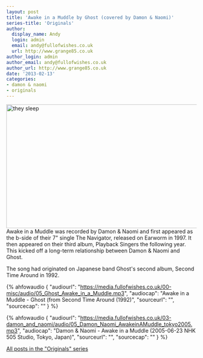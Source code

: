 ```yaml
---
layout: post
title: 'Awake in a Muddle by Ghost (covered by Damon & Naomi)'
series-title: 'Originals'
author:
  display_name: Andy
  login: admin
  email: andy@fullofwishes.co.uk
  url: http://www.grange85.co.uk
author_login: admin
author_email: andy@fullofwishes.co.uk
author_url: http://www.grange85.co.uk
date: '2013-02-13'
categories:
- damon & naomi
- originals
---
```

<p><a href="http://www.flickr.com/photos/57336354@N00/5614576436/" title="they sleep by bunchadogs & susan, on Flickr"><img class="aligncenter" src="https://farm6.staticflickr.com/5102/5614576436_2078ab67d0_z.jpg" width="640" height="328" alt="they sleep"></a><br />
Awake in a Muddle was recorded by Damon & Naomi and first appeared as the b-side of their 7" single The Navigator, released on Earworm in 1997. It then appeared on their third album, Playback Singers the following year. This kicked off a long-term relationship between Damon & Naomi and Ghost.</p>
<p>The song had originated on Japanese band Ghost's second album, Second Time Around in 1992.</p>

 {% ahfowaudio {
  "audiourl": "https://media.fullofwishes.co.uk/00-misc/audio/05_Ghost_Awake_in_a_Muddle.mp3",
  "audiocap": "Awake in a Muddle - Ghost (from Second Time Around (1992)",
  "sourceurl": "",
  "sourcecap": ""
  } %}

 {% ahfowaudio {
  "audiourl": "https://media.fullofwishes.co.uk/03-damon_and_naomi/audio/05_Damon_Naomi_AwakeinAMuddle_tokyo2005.mp3",
  "audiocap": "Damon & Naomi - Awake in a Muddle (2005-06-23 NHK 505 Studio, Tokyo, Japan)",
  "sourceurl": "",
  "sourcecap": ""
  } %}

<p><a href="/category/originals/">All posts in the "Originals" series</a></p>
